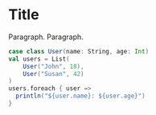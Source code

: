 # Title

Paragraph. Paragraph.

```scala mdoc
case class User(name: String, age: Int)
val users = List(
    User("John", 18),
    User("Susan", 42)
)
users.foreach { user =>
  println("${user.name}: ${user.age}")
}
```
